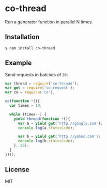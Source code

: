 
# co-thread

  Run a generator function in parallel N times.

## Installation

```
$ npm install co-thread
```

## Example

  Send requests in batches of `20`:

```js
var thread = require('co-thread');
var get = require('co-request');
var co = require('co');

co(function *(){
  var times = 10;

  while (times--) {
    yield thread(function *(){
      var a = yield get('http://google.com');
      console.log(a.statusCode);

      var b = yield get('http://yahoo.com');
      console.log(b.statusCode);
    }, 20);
  }
})();
```

## License

  MIT